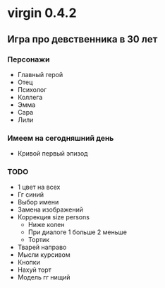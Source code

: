 # virgin 0.4.2

## Игра про девственника в 30 лет

### Персонажи
- Главный герой
- Отец
- Психолог
- Коллега
- Эмма
- Сара
- Лили
### Имеем на сегодняшний день
- Кривой первый эпизод
### TODO
- 1 цвет на всех
- Гг синий
- Выбор имени
- Замена изображений
- Коррекция size persons
    - Ниже колен
    - При диалоге 1 больше 2 меньше
    - Тортик
- Тварей направо
- Мысли курсивом
- Кнопки
- Нахуй торт
- Модель гг нищий